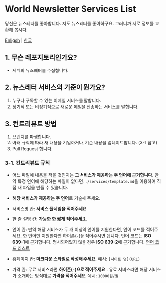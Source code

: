 # World Newsletter Services List

당신은 뉴스레터를 좋아합니다. 저도 뉴스레터를 좋아하구요. 그러니까 서로 정보를 교환해 봅시다.

[Enligsh](https://github.com/roeniss/world-newsletter-services-list/blob/master/READMD.md) | [한글](https://github.com/roeniss/world-newsletter-services-list/blob/master/READMD-ko.md)

## 1. 무슨 레포지토리인가요?

- 세계의 뉴스레터를 수집합니다.

## 2. 뉴스레터 서비스의 기준이 뭔가요?

1. 누구나 구독할 수 있는 이메일 서비스를 말합니다.
2. 정기적 또는 비정기적으로 새로운 메일을 전송하는 서비스를 말합니다.

## 3. 컨트리뷰트 방법

1. 브랜치를 파생합니다.
2. 아래 규칙에 따라 새 내용을 기입하거나, 기존 내용을 업데이트합니다. (3-1 참고)
3. Pull Request 합니다.

### 3-1. 컨트리뷰트 규칙

- 어느 파일에 내용을 적을 것인지는 **그 서비스가 제공하는 주 언어에 근거합니다**. 만약 특정 언어에 해당하는 파일이 없다면, `./services/template.md`을 이용하여 직접 새 파일을 만들 수 있습니다.

- **해당 서비스가 제공하는 주 언어**로 기술해 주세요.
- 서비스명 칸: **서비스 풀네임을 적어주세요**
- 한 줄 설명 칸: **가능한 한 짧게 적어주세요.**
- 언어 칸: 만약 해당 서비스가 두 개 이상의 언어를 지원한다면, 언어 코드를 적어주세요. 한 언어만 지원한다면 하이픈(`-`)을 적어주시면 됩니다. 언어 코드는 **ISO 639-1**에 근거합니다. 명시되어있지 않을 경우 **ISO 639-2**에 근거합니다. [언어 코드 리스트](http://www.loc.gov/standards/iso639-2/php/code_list.php)
- 홈페이지 칸: **마크다운 스타일로 작성해 주세요.** 예시: `[사이트 명](URL)`
- 가격 칸: 무료 서비스라면 **하이픈(`-`)으로 적어주세요** . 유료 서비스라면 해당 서비스가 소개하는 방식대로 **가격을 적어주세요**. 예시: `10000원/월`
